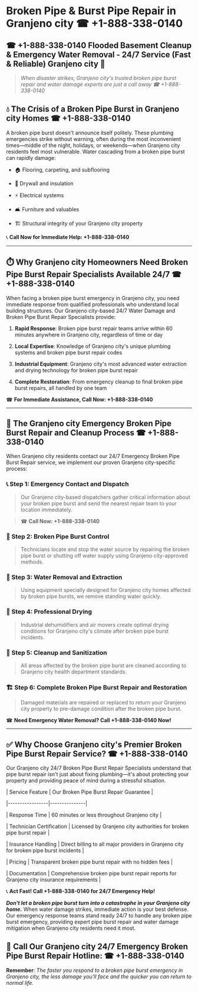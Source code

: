 # Broken Pipe & Burst Pipe Repair in Granjeno city ☎ +1-888-338-0140  
## ☎ +1-888-338-0140 Flooded Basement Cleanup & Emergency Water Removal - 24/7 Service (Fast & Reliable) Granjeno city 🚨  

> *When disaster strikes, Granjeno city's trusted broken pipe burst repair and water damage experts are just a call away ☎ +1-888-338-0140*  

## 💧 The Crisis of a Broken Pipe Burst in Granjeno city Homes ☎ +1-888-338-0140  

A broken pipe burst doesn't announce itself politely. These plumbing emergencies strike without warning, often during the most inconvenient times—middle of the night, holidays, or weekends—when Granjeno city residents feel most vulnerable. Water cascading from a broken pipe burst can rapidly damage:  

* 🏠 Flooring, carpeting, and subflooring  
* 🧱 Drywall and insulation  
* ⚡ Electrical systems  
* 🛋️ Furniture and valuables  
* 🏗️ Structural integrity of your Granjeno city property  

📞 **Call Now for Immediate Help: +1-888-338-0140**  

---  

## ⏱️ Why Granjeno city Homeowners Need Broken Pipe Burst Repair Specialists Available 24/7 ☎ +1-888-338-0140  

When facing a broken pipe burst emergency in Granjeno city, you need immediate response from qualified professionals who understand local building structures. Our Granjeno city-based 24/7 Water Damage and Broken Pipe Burst Repair Specialists provide:  

1. **Rapid Response**: Broken pipe burst repair teams arrive within 60 minutes anywhere in Granjeno city, regardless of time or day  
2. **Local Expertise**: Knowledge of Granjeno city's unique plumbing systems and broken pipe burst repair codes  
3. **Industrial Equipment**: Granjeno city's most advanced water extraction and drying technology for broken pipe burst repair  
4. **Complete Restoration**: From emergency cleanup to final broken pipe burst repairs, all handled by one team  

☎ **For Immediate Assistance, Call Now: +1-888-338-0140**  

---  

## 🔧 The Granjeno city Emergency Broken Pipe Burst Repair and Cleanup Process ☎ +1-888-338-0140  

When Granjeno city residents contact our 24/7 Emergency Broken Pipe Burst Repair service, we implement our proven Granjeno city-specific process:  

### 📞 Step 1: Emergency Contact and Dispatch  
> Our Granjeno city-based dispatchers gather critical information about your broken pipe burst and send the nearest repair team to your location immediately.  
> ☎ **Call Now: +1-888-338-0140**  

### 🚿 Step 2: Broken Pipe Burst Control  
> Technicians locate and stop the water source by repairing the broken pipe burst or shutting off water supply using Granjeno city-approved methods.  

### 🌊 Step 3: Water Removal and Extraction  
> Using equipment specially designed for Granjeno city homes affected by broken pipe bursts, we remove standing water quickly.  

### 💨 Step 4: Professional Drying  
> Industrial dehumidifiers and air movers create optimal drying conditions for Granjeno city's climate after broken pipe burst incidents.  

### 🧼 Step 5: Cleanup and Sanitization  
> All areas affected by the broken pipe burst are cleaned according to Granjeno city health department standards.  

### 🏗️ Step 6: Complete Broken Pipe Burst Repair and Restoration  
> Damaged materials are repaired or replaced to return your Granjeno city property to pre-damage condition after the broken pipe burst.  

☎ **Need Emergency Water Removal? Call +1-888-338-0140 Now!**  

---  

## ✅ Why Choose Granjeno city's Premier Broken Pipe Burst Repair Service? ☎ +1-888-338-0140  

Our Granjeno city 24/7 Broken Pipe Burst Repair Specialists understand that pipe burst repair isn't just about fixing plumbing—it's about protecting your property and providing peace of mind during a stressful situation.  

| Service Feature | Our Broken Pipe Burst Repair Guarantee |  
|-----------------|---------------|  
| Response Time | 60 minutes or less throughout Granjeno city |  
| Technician Certification | Licensed by Granjeno city authorities for broken pipe burst repair |  
| Insurance Handling | Direct billing to all major providers in Granjeno city for broken pipe burst incidents |  
| Pricing | Transparent broken pipe burst repair with no hidden fees |  
| Documentation | Comprehensive broken pipe burst repair reports for Granjeno city insurance requirements |  

📞 **Act Fast! Call +1-888-338-0140 for 24/7 Emergency Help!**  

***Don't let a broken pipe burst turn into a catastrophe in your Granjeno city home.*** When water damage strikes, immediate action is your best defense. Our emergency response teams stand ready 24/7 to handle any broken pipe burst emergency, providing expert pipe burst repair and water damage mitigation when Granjeno city residents need it most.  

## 📱 Call Our Granjeno city 24/7 Emergency Broken Pipe Burst Repair Hotline: ☎ +1-888-338-0140  

**Remember**: *The faster you respond to a broken pipe burst emergency in Granjeno city, the less damage you'll face and the quicker you can return to normal life.*